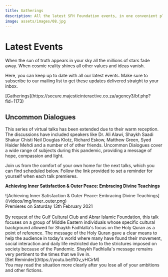 ```yaml
---
title: Gatherings
description: All the latest SFH Foundation events, in one convenient place
image: assets/images/08.jpg
---
```


# Latest Events

<div class="callout">
When the sun of truth appears in your sky all the millions of stars fade away. When cosmic reality shines all other values and ideas vanish.
</div>

Here, you can keep up to date with all our latest events. Make sure to subscribe to our mailing list to get these updates delivered straight to your inbox.

<div markdown="3" class="purchase-link">
[Gatherings](https://secure.majesticinteractive.co.za/agency3/bf.php?fid=1173)
</div>

## Uncommon Dialogues

This series of virtual talks has been extended due to their warm reception. The discussions have included speakers like Dr. Ali Alawi, Shaykh Saadi Shakur Chisti Neil Douglas Klotz, Richard Eskow, Matthew Green, Syed Haider Mehdi and a number of of other friends. Uncommon Dialogues cover a wide range of subjects during this pandemic, providing a message of hope, compassion and light.

Join us from the comfort of your own home for the next talks, which you can find scheduled below. Follow the link provided to set a reminder for yourself when each talk premieres.

<div markdown="1" class="card article sidebar center">

**Achieving Inner Satisfaction & Outer Peace: Embracing Divine Teachings**

<div markdown="2" class="article-image">
![Achieving Inner Satisfaction & Outer Peace: Embracing Divine Teachings](/videos/img/inner_outer.png)
</div>

<div markdown="3" class="article-para">
Premieres on Saturday 13th February 2021<br/><br/>
By request of the Gulf Cultural Club and Abrar Islamic Foundation, this talk focuses on a group of Middle Eastern individuals whose specific cultural background allowed for Shaykh Fadhlalla's focus on the Holy Quran as a point of reference. The message of the Holy Quran gave a clear means to help the audience in today's world where many have found their movement, social interaction and daily life restricted due to the strictures imposed on society because of the Pandemic. Shaykh Fadhlalla's message remains very pertinent to the times that we live in.   
</div>

<div markdown="3" class="article-link">
[Set Reminder](https://youtu.be/ftGv_vHCirM)
</div>

</div>

<div class="callout">
You may read the situation more clearly after you lose all of your ambitions and other fictions.
</div>
